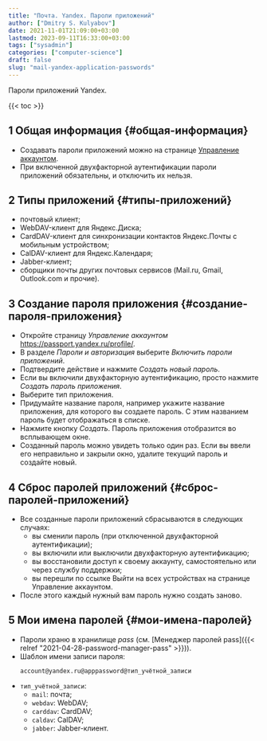 ```yaml
---
title: "Почта. Yandex. Пароли приложений"
author: ["Dmitry S. Kulyabov"]
date: 2021-11-01T21:09:00+03:00
lastmod: 2023-09-11T16:33:00+03:00
tags: ["sysadmin"]
categories: ["computer-science"]
draft: false
slug: "mail-yandex-application-passwords"
---
```


Пароли приложений Yandex.

<!--more-->

{{< toc >}}


## <span class="section-num">1</span> Общая информация {#общая-информация}

-   Создавать пароли приложений можно на странице [Управление аккаунтом](https://passport.yandex.ru/profile/).
-   При включенной двухфакторной аутентификации пароли приложений обязательны, и отключить их нельзя.


## <span class="section-num">2</span> Типы приложений {#типы-приложений}

-   почтовый клиент;
-   WebDAV-клиент для Яндекс.Диска;
-   CardDAV-клиент для синхронизации контактов Яндекс.Почты с мобильным устройством;
-   CalDAV-клиент для Яндекс.Календаря;
-   Jabber-клиент;
-   сборщики почты других почтовых сервисов (Mail.ru, Gmail, Outlook.com и прочие).


## <span class="section-num">3</span> Создание пароля приложения {#создание-пароля-приложения}

-   Откройте страницу _Управление аккаунтом_ <https://passport.yandex.ru/profile/>.
-   В разделе _Пароли и авторизация_ выберите _Включить пароли приложений_.
-   Подтвердите действие и нажмите _Создать новый пароль_.
-   Если вы включили двухфакторную аутентификацию, просто нажмите _Создать пароль приложения_.
-   Выберите тип приложения.
-   Придумайте название пароля, например укажите название приложения, для которого вы создаете пароль. С этим названием пароль будет отображаться в списке.
-   Нажмите кнопку _Создать_. Пароль приложения отобразится во всплывающем окне.
-   Созданный пароль можно увидеть только один раз. Если вы ввели его неправильно и закрыли окно, удалите текущий пароль и создайте новый.


## <span class="section-num">4</span> Сброс паролей приложений {#сброс-паролей-приложений}

-   Все созданные пароли приложений сбрасываются в следующих случаях:
    -   вы сменили пароль (при отключенной двухфакторной аутентификации);
    -   вы включили или выключили двухфакторную аутентификацию;
    -   вы восстановили доступ к своему аккаунту, самостоятельно или через службу поддержки;
    -   вы перешли по ссылке Выйти на всех устройствах на странице Управление аккаунтом.
-   После этого каждый нужный вам пароль нужно создать заново.


## <span class="section-num">5</span> Мои имена паролей {#мои-имена-паролей}

-   Пароли храню в хранилище _pass_ (см. [Менеджер паролей pass]({{< relref "2021-04-28-password-manager-pass" >}})).
-   Шаблон имени записи пароля:
    ```shell
    account@yandex.ru@apppassword@тип_учётной_записи
    ```
-   `тип_учётной_записи`:
    -   `mail`: почта;
    -   `webdav`: WebDAV;
    -   `carddav`: CardDAV;
    -   `caldav`: CalDAV;
    -   `jabber`: Jabber-клиент.
